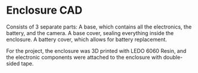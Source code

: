 # Enclosure CAD
Consists of 3 separate parts: A base, which contains all the electronics, the battery, and the camera. A base cover, sealing everything inside the enclosure. A battery
cover, which allows for battery replacement.

For the project, the enclosure was 3D printed with LEDO 6060 Resin, and the electronic components were attached to the enclosure with double-sided tape.
